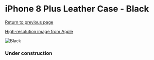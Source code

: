 # iPhone 8 Plus Leather Case - Black

[Return to previous page](/iphone_7)

[High-resolution image from Apple](https://store.storeimages.cdn-apple.com/8756/as-images.apple.com/is/MQHM2?wid=4500&hei=4500&fmt=png)

<div style="width: 384px"><img src="/everysource/MQHM2.png" alt="Black"></div>

### Under construction
